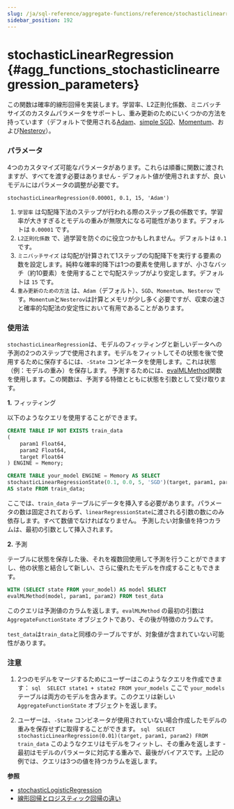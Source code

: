 ```yaml
---
slug: /ja/sql-reference/aggregate-functions/reference/stochasticlinearregression
sidebar_position: 192
---
```


# stochasticLinearRegression {#agg_functions_stochasticlinearregression_parameters}

この関数は確率的線形回帰を実装します。学習率、L2正則化係数、ミニバッチサイズのカスタムパラメータをサポートし、重み更新のためにいくつかの方法を持っています（デフォルトで使用される[Adam](https://en.wikipedia.org/wiki/Stochastic_gradient_descent#Adam)、[simple SGD](https://en.wikipedia.org/wiki/Stochastic_gradient_descent)、[Momentum](https://en.wikipedia.org/wiki/Stochastic_gradient_descent#Momentum)、および[Nesterov](https://mipt.ru/upload/medialibrary/d7e/41-91.pdf)）。

### パラメータ

4つのカスタマイズ可能なパラメータがあります。これらは順番に関数に渡されますが、すべてを渡す必要はありません - デフォルト値が使用されますが、良いモデルにはパラメータの調整が必要です。

``` text
stochasticLinearRegression(0.00001, 0.1, 15, 'Adam')
```

1. `学習率` は勾配降下法のステップが行われる際のステップ長の係数です。学習率が大きすぎるとモデルの重みが無限大になる可能性があります。デフォルトは `0.00001` です。
2. `L2正則化係数` で、過学習を防ぐのに役立つかもしれません。デフォルトは `0.1` です。
3. `ミニバッチサイズ` は勾配が計算されて1ステップの勾配降下を実行する要素の数を設定します。純粋な確率的降下は1つの要素を使用しますが、小さなバッチ（約10要素）を使用することで勾配ステップがより安定します。デフォルトは `15` です。
4. `重み更新のための方法` は、`Adam`（デフォルト）、`SGD`、`Momentum`、`Nesterov` です。`Momentum`と`Nesterov`は計算とメモリが少し多く必要ですが、収束の速さと確率的勾配法の安定性において有用であることがあります。

### 使用法

`stochasticLinearRegression`は、モデルのフィッティングと新しいデータへの予測の2つのステップで使用されます。モデルをフィットしてその状態を後で使用するために保存するには、`-State` コンビネータを使用します。これは状態（例：モデルの重み）を保存します。
予測するためには、[evalMLMethod](../../../sql-reference/functions/machine-learning-functions.md#machine_learning_methods-evalmlmethod)関数を使用します。この関数は、予測する特徴とともに状態を引数として受け取ります。

<a name="stochasticlinearregression-usage-fitting"></a>

**1.** フィッティング

以下のようなクエリを使用することができます。

``` sql
CREATE TABLE IF NOT EXISTS train_data
(
    param1 Float64,
    param2 Float64,
    target Float64
) ENGINE = Memory;

CREATE TABLE your_model ENGINE = Memory AS SELECT
stochasticLinearRegressionState(0.1, 0.0, 5, 'SGD')(target, param1, param2)
AS state FROM train_data;
```

ここでは、`train_data` テーブルにデータを挿入する必要があります。パラメータの数は固定されておらず、`linearRegressionState`に渡される引数の数にのみ依存します。すべて数値でなければなりません。
予測したい対象値を持つカラムは、最初の引数として挿入されます。

**2.** 予測

テーブルに状態を保存した後、それを複数回使用して予測を行うことができますし、他の状態と結合して新しい、さらに優れたモデルを作成することもできます。

``` sql
WITH (SELECT state FROM your_model) AS model SELECT
evalMLMethod(model, param1, param2) FROM test_data
```

このクエリは予測値のカラムを返します。`evalMLMethod` の最初の引数は `AggregateFunctionState` オブジェクトであり、その後が特徴のカラムです。

`test_data`は`train_data`と同様のテーブルですが、対象値が含まれていない可能性があります。

### 注意

1.  2つのモデルをマージするためにユーザーはこのようなクエリを作成できます：
    `sql  SELECT state1 + state2 FROM your_models`
    ここで `your_models` テーブルは両方のモデルを含みます。このクエリは新しい `AggregateFunctionState` オブジェクトを返します。

2.  ユーザーは、`-State` コンビネータが使用されていない場合作成したモデルの重みを保存せずに取得することができます。
    `sql  SELECT stochasticLinearRegression(0.01)(target, param1, param2) FROM train_data`
    このようなクエリはモデルをフィットし、その重みを返します - 最初はモデルのパラメータに対応する重みで、最後がバイアスです。上記の例では、クエリは3つの値を持つカラムを返します。

**参照**

- [stochasticLogisticRegression](../../../sql-reference/aggregate-functions/reference/stochasticlogisticregression.md#stochasticlogisticregression)
- [線形回帰とロジスティック回帰の違い](https://stackoverflow.com/questions/12146914/what-is-the-difference-between-linear-regression-and-logistic-regression)

